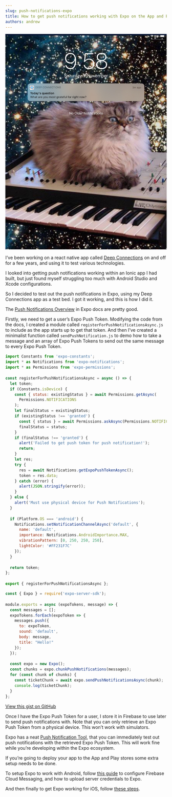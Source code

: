 ```yaml
---
slug: push-notifications-expo
title: How to get push notifications working with Expo on the App and Play stores
authors: andrew
---
```


![Push notifications spacecat](push-notifications-spacecat.jpg)

I’ve been working on a react native app called [Deep Connections](http://createdeepconnections.com/) on and off for a few years, and using it to test various technologies.

<!--truncate-->

I looked into getting push notifications working within an Ionic app I had built, but just found myself struggling too much with Android Studio and Xcode configurations.

So I decided to test out the push notifications in Expo, using my Deep Connections app as a test bed. I got it working, and this is how I did it.

The [Push Notifications Overview](https://docs.expo.io/push-notifications/overview/) in Expo docs are pretty good.

Firstly, we need to get a user’s Expo Push Token. Modifying the code from the docs, I created a module called `registerForPushNotificationsAsync.js` to include as the app starts up to get that token. And then I’ve created a minimalist function called `sendPushNotification.js` to demo how to take a message and an array of Expo Push Tokens to send out the same message to every Expo Push Token.

```js title="registerForPushNotificationsAsync.js"
import Constants from 'expo-constants';
import * as Notifications from 'expo-notifications';
import * as Permissions from 'expo-permissions';

const registerForPushNotificationsAsync = async () => {
  let token;
  if (Constants.isDevice) {
    const { status: existingStatus } = await Permissions.getAsync(
      Permissions.NOTIFICATIONS
    );
    let finalStatus = existingStatus;
    if (existingStatus !== 'granted') {
      const { status } = await Permissions.askAsync(Permissions.NOTIFICATIONS);
      finalStatus = status;
    }
    if (finalStatus !== 'granted') {
      alert('Failed to get push token for push notification!');
      return;
    }
    let res;
    try {
      res = await Notifications.getExpoPushTokenAsync();
      token = res.data;
    } catch (error) {
      alert(JSON.stringify(error));
    }
  } else {
    alert('Must use physical device for Push Notifications');
  }

  if (Platform.OS === 'android') {
    Notifications.setNotificationChannelAsync('default', {
      name: 'default',
      importance: Notifications.AndroidImportance.MAX,
      vibrationPattern: [0, 250, 250, 250],
      lightColor: '#FF231F7C'
    });
  }

  return token;
};

export { registerForPushNotificationsAsync };
```

```js title="sendPushNotification.js"
const { Expo } = require('expo-server-sdk');

module.exports = async (expoTokens, message) => {
  const messages = [];
  expoTokens.forEach(expoToken => {
    messages.push({
      to: expoToken,
      sound: 'default',
      body: message,
      title: "Hello!"
    });
  });

  const expo = new Expo();
  const chunks = expo.chunkPushNotifications(messages);
  for (const chunk of chunks) {
    const ticketChunk = await expo.sendPushNotificationsAsync(chunk);
    console.log(ticketChunk);
  }
};
```

[View this gist on GitHub](https://gist.github.com/magician11/d5ce0b4a4f1c5ce0e9e6ef32df068efc)

Once I have the Expo Push Token for a user, I store it in Firebase to use later to send push notifications with. Note that you can only retrieve an Expo Push Token from a physical device. This won’t work with simulators.

Expo has a neat [Push Notification Tool](https://expo.io/notifications), that you can immediately test out push notifications with the retrieved Expo Push Token. This will work fine while you’re developing within the Expo ecosystem.

If you’re going to deploy your app to the App and Play stores some extra setup needs to be done.

To setup Expo to work with Android, follow [this guide](https://docs.expo.io/push-notifications/using-fcm/) to configure Firebase Cloud Messaging, and how to upload server credentials to Expo.

And then finally to get Expo working for iOS, follow [these steps](https://docs.expo.io/push-notifications/push-notifications-setup/#credentials).